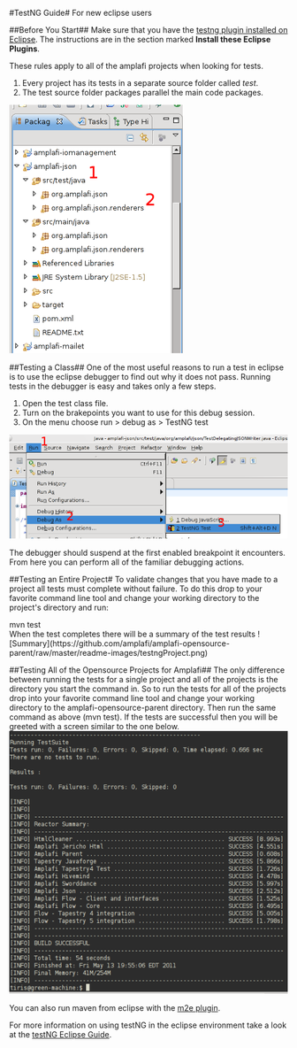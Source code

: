 #TestNG Guide#
For new eclipse users

##Before You Start##
Make sure that you have the [testng plugin installed on Eclipse](https://github.com/amplafi/amplafi-tools/blob/master/README.md).
The instructions are in the section marked **Install these Eclipse Plugins**. 

These rules apply to all of the amplafi projects when looking for tests.
1. Every project has its tests in a separate source folder called _test_.
2. The test source folder packages parallel the main code packages.

![Test class Structure within projects.](https://github.com/amplafi/amplafi-opensource-parent/raw/master/readme-images/testngGeneral.png)

##Testing a Class##
One of the most useful reasons to run a test in eclipse is to use the eclipse 
debugger to find out why it does not pass. Running tests in the debugger is 
easy and takes only a few steps.

1. Open the test class file.
2. Turn on the brakepoints you want to use for this debug session.
3. On the menu choose run > debug as > TestNG test

![Running a testNG test from a class](https://github.com/amplafi/amplafi-opensource-parent/raw/master/readme-images/testngDebugAs.png)

The debugger should suspend at the first enabled breakpoint it encounters. 
From here you can perform all of the familiar debugging actions.

##Testing an Entire Project#
To validate changes that you have made to a project all tests must complete 
without failure. To do this drop to your favorite command line tool and change 
your working directory to the project's directory and run:
<div>mvn test </div>
When the test completes there will be a summary of the test results  
![Summary](https://github.com/amplafi/amplafi-opensource-parent/raw/master/readme-images/testngProject.png)

##Testing  All of the Opensource Projects for Amplafi##
The only difference between running the tests for a single project and all of 
the projects is the directory you start the command in. So to run the tests for 
all of the projects drop into your favorite command line tool and change your 
working directory to the amplafi-opensource-parent directory. Then run the same 
command as above (mvn test). If the tests are successful then you will be greeted 
with a screen similar to the one below.  
![Successfully ran tests for all projects using maven.](https://github.com/amplafi/amplafi-opensource-parent/raw/master/readme-images/testngAllProjects.png)

You can also run maven from eclipse with the [m2e plugin](http://www.eclipse.org/m2e/).

For more information on using testNG in the eclipse environment take a look at 
the [testNG Eclipse Guide](http://testng.org/doc/eclipse.html).
